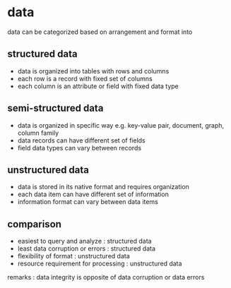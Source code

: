 # data

data can be categorized based on arrangement and format into

## structured data

- data is organized into tables with rows and columns
- each row is a record with fixed set of columns
- each column is an attribute or field with fixed data type

## semi-structured data

- data is organized in specific way e.g. key-value pair, document, graph, column family
- data records can have different set of fields
- field data types can vary between records

## unstructured data

- data is stored in its native format and requires organization
- each data item can have different set of information
- information format can vary between data items

## comparison

- easiest to query and analyze : structured data
- least data corruption or errors : structured data
- flexibility of format : unstructured data
- resource requirement for processing : unstructured data

remarks : data integrity is opposite of data corruption or data errors